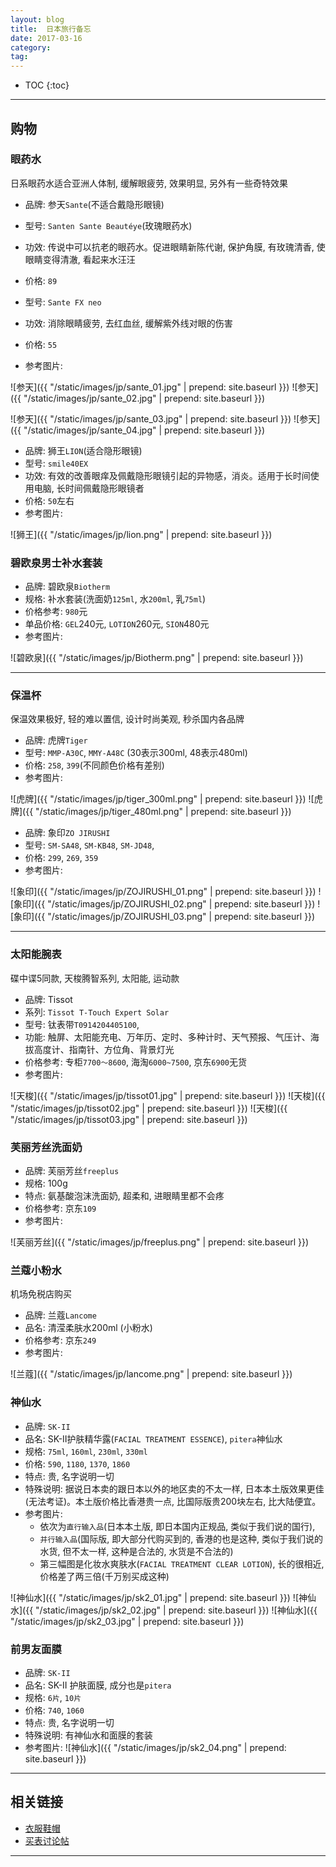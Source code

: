 ```yaml
---
layout: blog
title:  日本旅行备忘
date: 2017-03-16
category:
tag:
---
```



* TOC
{:toc}

*****

## 购物

### 眼药水

日系眼药水适合亚洲人体制, 缓解眼疲劳, 效果明显, 另外有一些奇特效果

* 品牌: 参天`Sante`(不适合戴隐形眼镜)

* 型号: `Santen Sante Beautéye`(玫瑰眼药水)
* 功效: 传说中可以抗老的眼药水。促进眼睛新陈代谢, 保护角膜, 有玫瑰清香, 使眼睛变得清澈, 看起来水汪汪
* 价格: `89`

* 型号: `Sante FX neo`
* 功效: 消除眼睛疲劳, 去红血丝, 缓解紫外线对眼的伤害
* 价格: `55`
* 参考图片:

![参天]({{ "/static/images/jp/sante_01.jpg"  | prepend: site.baseurl }})
![参天]({{ "/static/images/jp/sante_02.jpg"  | prepend: site.baseurl }})

![参天]({{ "/static/images/jp/sante_03.jpg"  | prepend: site.baseurl }})
![参天]({{ "/static/images/jp/sante_04.jpg"  | prepend: site.baseurl }})

* 品牌: 狮王`LION`(适合隐形眼镜)
* 型号: `smile40EX`
* 功效: 有效的改善眼痒及佩戴隐形眼镜引起的异物感，消炎。适用于长时间使用电脑, 长时间佩戴隐形眼镜者
* 价格: `50`左右
* 参考图片:

![狮王]({{ "/static/images/jp/lion.png"  | prepend: site.baseurl }})

### 碧欧泉男士补水套装

* 品牌: 碧欧泉`Biotherm`
* 规格: 补水套装(洗面奶`125ml`, 水`200ml`, 乳`75ml`)
* 价格参考: `980`元
* 单品价格: `GEL`240元, `LOTION`260元, `SION`480元
* 参考图片:

![碧欧泉]({{ "/static/images/jp/Biotherm.png"  | prepend: site.baseurl }})

******

### 保温杯

保温效果极好, 轻的难以置信, 设计时尚美观, 秒杀国内各品牌

* 品牌: 虎牌`Tiger`
* 型号: `MMP-A30C`, `MMY-A48C` (30表示300ml, 48表示480ml)
* 价格: `258`, `399`(不同颜色价格有差别)
* 参考图片:

![虎牌]({{ "/static/images/jp/tiger_300ml.png"  | prepend: site.baseurl }})
![虎牌]({{ "/static/images/jp/tiger_480ml.png"  | prepend: site.baseurl }})

* 品牌: 象印`ZO JIRUSHI`
* 型号: `SM-SA48`, `SM-KB48`, `SM-JD48`,
* 价格: `299`, `269`, `359`
* 参考图片:

![象印]({{ "/static/images/jp/ZOJIRUSHI_01.png"  | prepend: site.baseurl }})
![象印]({{ "/static/images/jp/ZOJIRUSHI_02.png"  | prepend: site.baseurl }})
![象印]({{ "/static/images/jp/ZOJIRUSHI_03.png"  | prepend: site.baseurl }})

******

### 太阳能腕表

碟中谍5同款, 天梭腾智系列, 太阳能, 运动款

* 品牌: Tissot
* 系列: `Tissot T-Touch Expert Solar`
* 型号: 钛表带`T0914204405100`,
* 功能: 触屏、太阳能充电、万年历、定时、多种计时、天气预报、气压计、海拔高度计、指南针、方位角、背景灯光
* 价格参考: 专柜`7700～8600`, 海淘`6000~7500`, 京东`6900`无货
* 参考图片:

![天梭]({{ "/static/images/jp/tissot01.jpg"  | prepend: site.baseurl }})
![天梭]({{ "/static/images/jp/tissot02.jpg"  | prepend: site.baseurl }})
![天梭]({{ "/static/images/jp/tissot03.jpg"  | prepend: site.baseurl }})

### 芙丽芳丝洗面奶

* 品牌: 芙丽芳丝`freeplus`
* 规格: 100g
* 特点: 氨基酸泡沫洗面奶, 超柔和, 进眼睛里都不会疼
* 价格参考: 京东`109`
* 参考图片:

![芙丽芳丝]({{ "/static/images/jp/freeplus.png"  | prepend: site.baseurl }})

### 兰蔻小粉水

机场免税店购买

* 品牌: 兰蔻`Lancome`
* 品名: 清滢柔肤水200ml (小粉水)
* 价格参考: 京东`249`
* 参考图片:

![兰蔻]({{ "/static/images/jp/lancome.png"  | prepend: site.baseurl }})

### 神仙水

* 品牌: `SK-II`
* 品名: SK-II护肤精华露(`FACIAL TREATMENT ESSENCE`), `pitera`神仙水
* 规格: `75ml`, `160ml`, `230ml`, `330ml`
* 价格: `590`, `1180`, `1370`, `1860`
* 特点: 贵, 名字说明一切
* 特殊说明: 据说日本卖的跟日本以外的地区卖的不太一样, 日本本土版效果更佳(无法考证)。本土版价格比香港贵一点, 比国际版贵200块左右, 比大陆便宜。
* 参考图片:
  * 依次为`直行输入品`(日本本土版, 即日本国内正规品, 类似于我们说的国行),
  * `并行输入品`(国际版, 即大部分代购买到的, 香港的也是这种, 类似于我们说的水货, 但不太一样, 这种是合法的, 水货是不合法的)
  * 第三幅图是化妆水爽肤水(`FACIAL TREATMENT CLEAR LOTION`), 长的很相近, 价格差了两三倍(千万别买成这种)

![神仙水]({{ "/static/images/jp/sk2_01.jpg"  | prepend: site.baseurl }})
![神仙水]({{ "/static/images/jp/sk2_02.jpg"  | prepend: site.baseurl }})
![神仙水]({{ "/static/images/jp/sk2_03.jpg"  | prepend: site.baseurl }})

### 前男友面膜

* 品牌: `SK-II`
* 品名: SK-II 护肤面膜, 成分也是`pitera`
* 规格: `6片`, `10片`
* 价格: `740`, `1060`
* 特点: 贵, 名字说明一切
* 特殊说明: 有神仙水和面膜的套装
* 参考图片:
![神仙水]({{ "/static/images/jp/sk2_04.png"  | prepend: site.baseurl }})

*****

## 相关链接

* [衣服鞋帽](http://wenzhang.16fan.com/a/522318.html)
* [买表讨论帖](http://wenzhang.16fan.com/a/258423.html)

******
